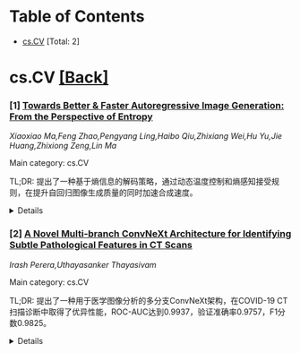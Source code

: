 <div id=toc></div>

# Table of Contents

- [cs.CV](#cs.CV) [Total: 2]


<div id='cs.CV'></div>

# cs.CV [[Back]](#toc)

### [1] [Towards Better & Faster Autoregressive Image Generation: From the Perspective of Entropy](https://arxiv.org/abs/2510.09012)
*Xiaoxiao Ma,Feng Zhao,Pengyang Ling,Haibo Qiu,Zhixiang Wei,Hu Yu,Jie Huang,Zhixiong Zeng,Lin Ma*

Main category: cs.CV

TL;DR: 提出了一种基于熵信息的解码策略，通过动态温度控制和熵感知接受规则，在提升自回归图像生成质量的同时加速合成速度。


<details>
  <summary>Details</summary>
Motivation: 现有自回归图像生成模型存在采样问题，图像token相比文本token信息密度更低且空间分布不均匀。

Method: 1) 基于token分布空间熵的动态温度控制；2) 推测解码中的熵感知接受规则，实现近无损生成。

Result: 在多个基准测试中验证了方法的有效性，推理成本约为传统加速方法的85%，同时提升生成质量。

Conclusion: 该方法能够有效提升自回归图像生成的生成质量和采样速度，具有良好的通用性。

Abstract: In this work, we first revisit the sampling issues in current autoregressive
(AR) image generation models and identify that image tokens, unlike text
tokens, exhibit lower information density and non-uniform spatial distribution.
Accordingly, we present an entropy-informed decoding strategy that facilitates
higher autoregressive generation quality with faster synthesis speed.
Specifically, the proposed method introduces two main innovations: 1) dynamic
temperature control guided by spatial entropy of token distributions, enhancing
the balance between content diversity, alignment accuracy, and structural
coherence in both mask-based and scale-wise models, without extra computational
overhead, and 2) entropy-aware acceptance rules in speculative decoding,
achieving near-lossless generation at about 85\% of the inference cost of
conventional acceleration methods. Extensive experiments across multiple
benchmarks using diverse AR image generation models demonstrate the
effectiveness and generalizability of our approach in enhancing both generation
quality and sampling speed.

</details>


### [2] [A Novel Multi-branch ConvNeXt Architecture for Identifying Subtle Pathological Features in CT Scans](https://arxiv.org/abs/2510.09107)
*Irash Perera,Uthayasanker Thayasivam*

Main category: cs.CV

TL;DR: 提出了一种用于医学图像分析的多分支ConvNeXt架构，在COVID-19 CT扫描诊断中取得了优异性能，ROC-AUC达到0.9937，验证准确率0.9757，F1分数0.9825。


<details>
  <summary>Details</summary>
Motivation: 医学影像智能分析在辅助临床诊断中至关重要，特别是识别细微病理特征。针对医学图像分析的细微挑战，需要专门设计的架构来提高诊断准确性。

Method: 采用新颖的多分支ConvNeXt架构，包含三个并行分支：全局平均池化、全局最大池化和新的注意力加权池化机制。采用端到端流程，包括数据预处理、增强和两阶段训练策略，有效利用迁移学习。

Result: 在2,609个CT切片组成的组合数据集上验证，模型表现优异，COVID-19病例的ROC-AUC为0.9937，验证准确率0.9757，F1分数0.9825，优于该数据集上所有先前报告的模型。

Conclusion: 现代多分支架构结合仔细的数据处理，可以实现与或超过当代最先进模型的性能，证明了先进深度学习技术在稳健医学诊断中的有效性。

Abstract: Intelligent analysis of medical imaging plays a crucial role in assisting
clinical diagnosis, especially for identifying subtle pathological features.
This paper introduces a novel multi-branch ConvNeXt architecture designed
specifically for the nuanced challenges of medical image analysis. While
applied here to the specific problem of COVID-19 diagnosis, the methodology
offers a generalizable framework for classifying a wide range of pathologies
from CT scans. The proposed model incorporates a rigorous end-to-end pipeline,
from meticulous data preprocessing and augmentation to a disciplined two-phase
training strategy that leverages transfer learning effectively. The
architecture uniquely integrates features extracted from three parallel
branches: Global Average Pooling, Global Max Pooling, and a new
Attention-weighted Pooling mechanism. The model was trained and validated on a
combined dataset of 2,609 CT slices derived from two distinct datasets.
Experimental results demonstrate a superior performance on the validation set,
achieving a final ROC-AUC of 0.9937, a validation accuracy of 0.9757, and an
F1-score of 0.9825 for COVID-19 cases, outperforming all previously reported
models on this dataset. These findings indicate that a modern, multi-branch
architecture, coupled with careful data handling, can achieve performance
comparable to or exceeding contemporary state-of-the-art models, thereby
proving the efficacy of advanced deep learning techniques for robust medical
diagnostics.

</details>
